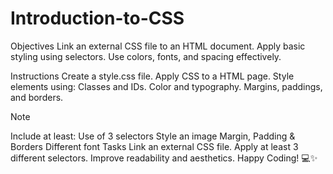 # Introduction-to-CSS

Objectives
Link an external CSS file to an HTML document. Apply basic styling using selectors. Use colors, fonts, and spacing effectively.

Instructions
Create a style.css file. Apply CSS to a HTML page. Style elements using: Classes and IDs. Color and typography. Margins, paddings, and borders.

Note

Include at least:
Use of 3 selectors
Style an image
Margin, Padding & Borders
Different font
Tasks
Link an external CSS file.
Apply at least 3 different selectors.
Improve readability and aesthetics.
Happy Coding! 💻✨
